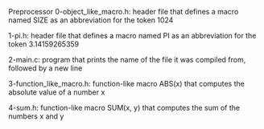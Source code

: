 Preprocessor
0-object_like_macro.h: header file that defines a macro named SIZE as an abbreviation for the token 1024

1-pi.h: header file that defines a macro named PI as an abbreviation for the token 3.14159265359

2-main.c: program that prints the name of the file it was compiled from, followed by a new line

3-function_like_macro.h: function-like macro ABS(x) that computes the absolute value of a number x

4-sum.h: function-like macro SUM(x, y) that computes the sum of the numbers x and y
